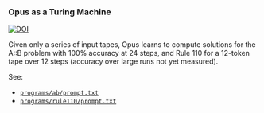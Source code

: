 ### Opus as a Turing Machine

[![DOI](https://zenodo.org/badge/DOI/10.5281/zenodo.10984995.svg)](https://doi.org/10.5281/zenodo.10984995)

Given only a series of input tapes, Opus learns to compute solutions for the
A::B problem with 100% accuracy at 24 steps, and Rule 110 for a 12-token tape
over 12 steps (accuracy over large runs not yet measured). 

See:
 - [`programs/ab/prompt.txt`](programs/ab/prompt.txt)
 - [`programs/rule110/prompt.txt`](programs/rule110/prompt.txt)